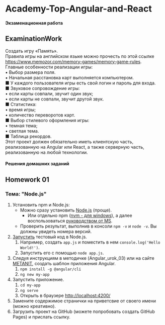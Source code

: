 # Academy-Top-Angular-and-React

#### Экзаменационная работа

## ExaminationWork

Создать игру «Память».    
Правила игры на английском языке можно прочесть по этой ссылке https://www.memozor.com/memory-games/memory-game-rules.    
Главные особенности реализации игры:    
▪ Выбор размера поля.    
▪ Начальная расстановка карт выполняется компьютером.    
■ У каждого пользователя игры есть свой логин и пароль для входа.    
■ Звуковое сопровождение игры:    
  • если карты совпали, звучит один звук;    
  • если карты не совпали, звучит другой звук.    
■ Статистика:    
• время игры;    
• количество переворотов карт.    
■ Выбор стилевого оформления игры:    
• темная тема;    
• светлая тема.    
■ Таблица рекордов.    
Этот проект должен обязательно иметь клиентскую часть, реализованную на Angular или React, а также серверную часть, реализованную на любой технологии.

#### Решения домашних заданий

## Homework 01

### Тема: "Node.js"

<ol>
<li>Установить npm и Node.js:
<ul>
<li>Можно сразу установить <a href="https://nodejs.org/en/download/prebuilt-installer">Node.js</a> (проще).
<ul>
<li>Или отдельно npm (<a href="https://github.com/coreybutler/nvm-windows/releases">nvm - для windows</a>), а далее воспользоваться <a href="https://learn.microsoft.com/ru-ru/windows/dev-environment/javascript/nodejs-on-windows">руководством от MS</a>.</li>
</ul>
</li>
<li>Проверить результат, выполнив в консоли <code>npm -v</code> и <code>node -v</code>. Вы должны увидеть номера версий.</li>
</ul>
</li>
<li><a href="https://nodejs.org/en/learn/command-line/run-nodejs-scripts-from-the-command-line">Запустить</a> тестовый код в Node.js.
<ol>
<li>Например, создать <code>app.js</code> и поместить в нем <code>console.log('Hello World!')</code>.</li>
<li>Запустить его с помощью <code>node app.js</code>.</li>
</ol>
</li>
<li>Следуя инструкциям в методичке (Angular_urok_03) или на сайте <a href="https://metanit.com/web/angular2/1.1.php">METANIT</a>, создать шаблон приложения Angular.
<ol>
<li><code>npm install -g @angular/cli</code></li>
<li><code>ng new my-app</code></li>
</ol>
</li>
<li>Запустить приложение.
<ol>
<li><code>cd my-app</code></li>
<li><code>ng serve</code></li>
<li>Открыть в браузере <a href="http://localhost:4200/">http://localhost:4200/</a></li>
</ol>
</li>
<li>Замените содержимое странички на приветсвие от своего имени (можно креативно).</li>
<li>Загрузить проект на GitHub (можете попробовать создать GitHub Pages) и прислать ссылку.</li>
</ol>
